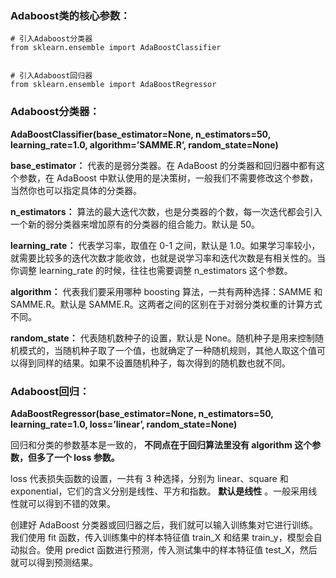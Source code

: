 
### Adaboost类的核心参数：

    # 引入Adaboost分类器
    from sklearn.ensemble import AdaBoostClassifier


    # 引入Adaboost回归器
    from sklearn.ensemble import AdaBoostRegressor

### Adaboost分类器：

__AdaBoostClassifier(base_estimator=None, n_estimators=50, learning_rate=1.0, algorithm=’SAMME.R’, random_state=None)__

__base_estimator：__ 代表的是弱分类器。在 AdaBoost 的分类器和回归器中都有这个参数，在 AdaBoost 中默认使用的是决策树，一般我们不需要修改这个参数，当然你也可以指定具体的分类器。

__n_estimators：__ 算法的最大迭代次数，也是分类器的个数，每一次迭代都会引入一个新的弱分类器来增加原有的分类器的组合能力。默认是 50。

__learning_rate：__ 代表学习率，取值在 0-1 之间，默认是 1.0。如果学习率较小，就需要比较多的迭代次数才能收敛，也就是说学习率和迭代次数是有相关性的。当你调整 learning_rate 的时候，往往也需要调整 n_estimators 这个参数。

__algorithm：__ 代表我们要采用哪种 boosting 算法，一共有两种选择：SAMME 和 SAMME.R。默认是 SAMME.R。这两者之间的区别在于对弱分类权重的计算方式不同。

__random_state：__ 代表随机数种子的设置，默认是 None。随机种子是用来控制随机模式的，当随机种子取了一个值，也就确定了一种随机规则，其他人取这个值可以得到同样的结果。如果不设置随机种子，每次得到的随机数也就不同。

### Adaboost回归：

__AdaBoostRegressor(base_estimator=None, n_estimators=50, learning_rate=1.0, loss=’linear’, random_state=None)__

回归和分类的参数基本是一致的， __不同点在于回归算法里没有 algorithm 这个参数，但多了一个 loss 参数。__

loss 代表损失函数的设置，一共有 3 种选择，分别为 linear、square 和 exponential，它们的含义分别是线性、平方和指数。 __默认是线性__ 。一般采用线性就可以得到不错的效果。

创建好 AdaBoost 分类器或回归器之后，我们就可以输入训练集对它进行训练。我们使用 fit 函数，传入训练集中的样本特征值 train_X 和结果 train_y，模型会自动拟合。使用 predict 函数进行预测，传入测试集中的样本特征值 test_X，然后就可以得到预测结果。



